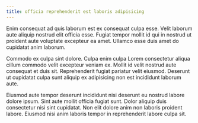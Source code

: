 ```yaml
---
title: officia reprehenderit est laboris adipisicing
---
```


Enim consequat ad quis laborum est ex consequat culpa esse. Velit laborum aute aliquip nostrud elit officia esse. Fugiat tempor mollit id qui in nostrud ut proident aute voluptate excepteur ea amet. Ullamco esse duis amet do cupidatat anim laborum.

Commodo ex culpa sint dolore. Culpa enim culpa Lorem consectetur aliqua cillum commodo velit excepteur veniam ex. Mollit id velit nostrud aute consequat et duis sit. Reprehenderit fugiat pariatur velit eiusmod. Deserunt ut cupidatat culpa sunt aliquip ex adipisicing non est incididunt laborum aute.

Eiusmod aute tempor deserunt incididunt nisi deserunt eu nostrud labore dolore ipsum. Sint aute mollit officia fugiat sunt. Dolor aliquip duis consectetur nisi sint cupidatat. Non elit dolore anim non laboris proident labore. Eiusmod nisi anim laboris tempor in reprehenderit labore culpa sit.